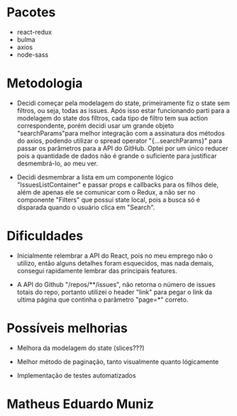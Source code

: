 # Pacotes

* react-redux
* bulma
* axios
* node-sass

# Metodologia

* Decidi começar pela modelagem do state, primeiramente fiz o state sem filtros, ou seja, todas as issues. Após isso estar funcionando
    parti para a modelagem do state dos filtros, cada tipo de filtro tem sua action correspondente, porém decidi usar um grande objeto "searchParams"para melhor integração com a assinatura dos métodos do axios, podendo utilizar o spread operator "{...searchParams}" para passar os parâmetros para a API do GitHub. Optei por um único reducer pois a quantidade de dados não é grande o suficiente para justificar desmembrá-lo, ao meu ver.

* Decidi desmembrar a lista em um componente lógico "IssuesListContainer" e passar props e callbacks para os filhos dele, além de apenas ele se comunicar com o Redux, a não ser no componente "Filters" que possui state local, pois a busca só é disparada quando o usuário clica em "Search".

# Dificuldades

* Inicialmente relembrar a API do React, pois no meu emprego não o utilizo, então alguns detalhes foram esquecidos, mas nada demais,
    consegui rapidamente lembrar das principais features.

* A API do Github "/repos/**/issues", não retorna o número de issues totais do repo, portanto utilizei o header "link" para pegar o link
    da ultima página que continha o parâmetro "page=*" correto.

# Possíveis melhorias

* Melhora da modelagem do state (slices???)

* Melhor método de paginação, tanto visualmente quanto lógicamente

* Implementação de testes automatizados


# Matheus Eduardo Muniz